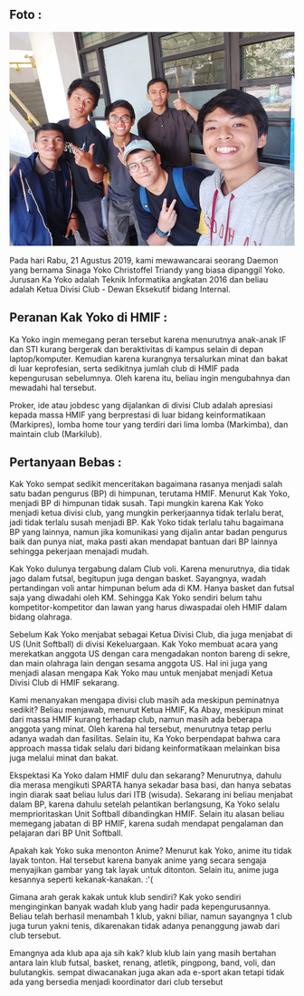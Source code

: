  ## Foto :
![foto](./foto-16518070-16518132-16518190-16518191-16518201.jpg) 
 
 Pada hari Rabu, 21 Agustus 2019, kami mewawancarai seorang Daemon yang bernama Sinaga Yoko Christoffel Triandy yang biasa dipanggil Yoko. Jurusan Ka Yoko adalah Teknik Informatika angkatan 2016 dan beliau adalah Ketua Divisi Club - Dewan Eksekutif bidang Internal.

## Peranan Kak Yoko di HMIF :

   Ka Yoko ingin memegang peran tersebut karena menurutnya anak-anak IF dan STI kurang bergerak dan beraktivitas di kampus selain di depan laptop/komputer. Kemudian karena kurangnya tersalurkan minat dan bakat di luar keprofesian, serta sedikitnya jumlah club di HMIF pada kepengurusan sebelumnya. Oleh karena itu, beliau ingin mengubahnya dan mewadahi hal tersebut.
    
   Proker, ide atau jobdesc yang dijalankan di divisi Club adalah apresiasi kepada massa HMIF yang berprestasi di luar bidang keinformatikaan (Markipres), lomba home tour yang terdiri dari lima lomba (Markimba), dan maintain club (Markilub).
    


## Pertanyaan Bebas :

 Kak Yoko sempat sedikit menceritakan bagaimana rasanya menjadi salah satu badan pengurus (BP) di himpunan, terutama HMIF. Menurut Kak Yoko, menjadi BP di himpunan tidak susah. Tapi mungkin karena Kak Yoko menjadi ketua divisi club, yang mungkin perkerjaannya tidak terlalu berat, jadi tidak terlalu susah menjadi BP. Kak Yoko tidak terlalu tahu bagaimana BP yang lainnya, namun jika komunikasi yang dijalin antar badan pengurus baik dan punya niat, maka pasti akan mendapat bantuan dari BP lainnya sehingga pekerjaan menajadi mudah.
 
Kak Yoko dulunya tergabung dalam Club voli. Karena menurutnya, dia tidak jago dalam futsal, begitupun juga dengan basket. Sayangnya, wadah pertandingan voli antar himpunan belum ada di KM. Hanya basket dan futsal saja yang diwadahi oleh KM. Sehingga Kak Yoko sendiri belum tahu kompetitor-kompetitor dan lawan yang harus diwaspadai oleh HMIF dalam bidang olahraga.

Sebelum Kak Yoko menjabat sebagai Ketua Divisi Club, dia juga menjabat di US (Unit Softball) di divisi Kekeluargaan. Kak Yoko membuat acara yang merekatkan anggota US dengan cara mengadakan nonton bareng di sekre, dan main olahraga lain dengan sesama anggota US. Hal ini juga yang menjadi alasan mengapa Kak Yoko mau untuk menjabat menjadi Ketua Divisi Club di HMIF sekarang.

  Kami menanyakan mengapa divisi club masih ada meskipun peminatnya sedikit? Beliau menjawab, menurut Ketua HMIF, Ka Abay, meskipun minat dari massa HMIF kurang terhadap club, namun masih ada beberapa anggota yang minat. Oleh karena hal tersebut, menurutnya tetap perlu adanya wadah dan fasilitas. Selain itu, Ka Yoko berpendapat bahwa cara approach massa tidak selalu dari bidang keinformatikaan melainkan bisa juga melalui minat dan bakat.
    
   Ekspektasi Ka Yoko dalam HMIF dulu dan sekarang? 
   Menurutnya, dahulu dia merasa mengikuti SPARTA hanya sekadar basa basi, dan hanya sebatas ingin diarak saat beliau lulus dari ITB (wisuda). Sekarang ini beliau menjabat dalam BP, karena dahulu setelah pelantikan berlangsung, Ka Yoko selalu memprioritaskan Unit Softball dibandingkan HMIF. Selain itu alasan beliau memegang jabatan di BP HMIF, karena sudah mendapat pengalaman dan pelajaran dari BP Unit Softball.

  Apakah kak Yoko suka menonton Anime?
  Menurut kak Yoko, anime itu tidak layak tonton. Hal tersebut karena banyak anime yang secara sengaja menyajikan gambar yang tak layak
untuk ditonton. Selain itu, anime juga kesannya seperti kekanak-kanakan. :'(

Gimana arah gerak kakak untuk klub sendiri?
Kak yoko sendiri menginginkan banyak wadah klub yang hadir pada kepengurusannya. Beliau telah berhasil menambah 1 klub, yakni biliar, namun sayangnya 1 club juga turun yakni tenis, dikarenakan tidak adanya penanggung jawab dari club tersebut. 

Emangnya ada klub apa aja sih kak?
klub klub lain yang masih bertahan antara lain klub futsal, basket, renang, atletik, pingpong, band, voli, dan bulutangkis. sempat diwacanakan juga akan ada e-sport akan tetapi tidak ada yang bersedia menjadi koordinator dari club tersebut
  
